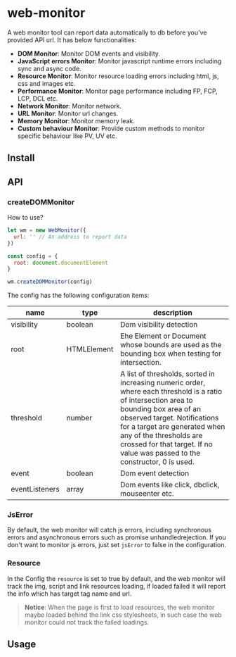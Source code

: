 # web-monitor

A web monitor tool can report data automatically to db before you've provided API url. It has below functionalities:

- **DOM Monitor**: Monitor DOM events and visibility.
- **JavaScript errors Monitor**: Monitor javascript runtime errors including sync and async code.
- **Resource Monitor**: Monitor resource loading errors including html, js, css and images etc.
- **Performance Monitor**: Monitor page performance including FP, FCP, LCP, DCL etc.
- **Network Monitor**: Monitor network.
- **URL Monitor**: Monitor url changes.
- **Memory Monitor**: Monitor memory leak.
- **Custom behaviour Monitor**: Provide custom methods to monitor specific behaviour like PV, UV etc.

## Install

## API

### createDOMMonitor

How to use?

```js
let wm = new WebMonitor({
  url: '' // An address to report data
})

const config = {
  root: document.documentElement
}

wm.createDOMMonitor(config)
```

The config has the following configuration items:

| name | type | description |
| ---- | ----- | ------ |
| visibility | boolean | Dom visibility detection |
| root | HTMLElement | Ehe Element or Document whose bounds are used as the bounding box when testing for intersection. |
| threshold | number | A list of thresholds, sorted in increasing numeric order, where each threshold is a ratio of intersection area to bounding box area of an observed target. Notifications for a target are generated when any of the thresholds are crossed for that target. If no value was passed to the constructor, 0 is used. |
| event | boolean | Dom event detection |
|  eventListeners | array | Dom events like click, dbclick, mouseenter etc. |


### JsError

By default, the web monitor will catch js errors, including synchronous errors and asynchronous errors such as promise unhandledrejection.
If you don't want to monitor js errors, just set `jsError` to false in the configuration.

### Resource

In the Config the `resource` is set to true by default, and the web monitor will track the img, script and link resources
loading, if loaded failed it will report the info which has target tag name and url.

> **Notice**: When the page is first to load resources, the web monitor maybe loaded behind the link css stylesheets, in such case
the web monitor could not track the failed loadings.

## Usage
